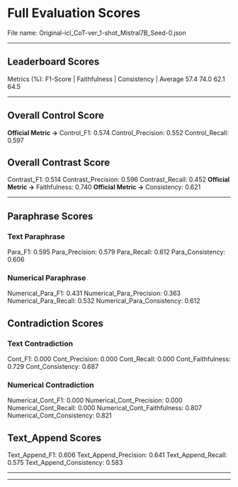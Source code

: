 # Full Evaluation Scores

File name: Original-icl_CoT-ver_1-shot_Mistral7B_Seed-0.json


---

## Leaderboard Scores

Metrics (%): F1-Score | Faithfulness | Consistency | Average
                57.4        74.0          62.1        64.5

---

## Overall Control Score

**Official Metric ->** Control_F1: 0.574
Control_Precision: 0.552
Control_Recall: 0.597

## Overall Contrast Score

Contrast_F1: 0.514
Contrast_Precision: 0.596
Contrast_Recall: 0.452
**Official Metric ->** Faithfulness: 0.740
**Official Metric ->** Consistency: 0.621

---


## Paraphrase Scores


### Text Paraphrase

Para_F1: 0.595
Para_Precision: 0.579
Para_Recall: 0.612
Para_Consistency: 0.606


### Numerical Paraphrase

Numerical_Para_F1: 0.431
Numerical_Para_Precision: 0.363
Numerical_Para_Recall: 0.532
Numerical_Para_Consistency: 0.612


## Contradiction Scores


### Text Contradiction

Cont_F1: 0.000
Cont_Precision: 0.000
Cont_Recall: 0.000
Cont_Faithfulness: 0.729
Cont_Consistency: 0.687


### Numerical Contradiction

Numerical_Cont_F1: 0.000
Numerical_Cont_Precision: 0.000
Numerical_Cont_Recall: 0.000
Numerical_Cont_Faithfulness: 0.807
Numerical_Cont_Consistency: 0.821


## Text_Append Scores

Text_Append_F1: 0.606
Text_Append_Precision: 0.641
Text_Append_Recall: 0.575
Text_Append_Consistency: 0.583

---


---


